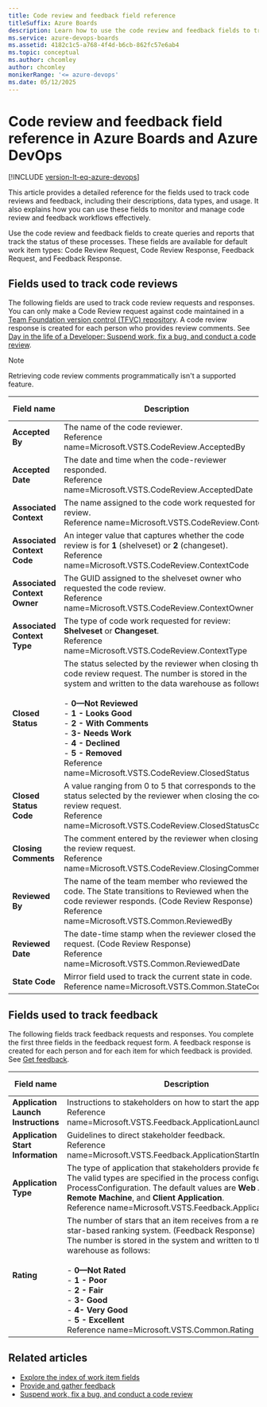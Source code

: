 ```yaml
---
title: Code review and feedback field reference
titleSuffix: Azure Boards
description: Learn how to use the code review and feedback fields to track code review and feedback requests and responses for Azure Boards and Azure DevOps.
ms.service: azure-devops-boards
ms.assetid: 4182c1c5-a768-4f4d-b6cb-862fc57e6ab4
ms.topic: conceptual
ms.author: chcomley
author: chcomley
monikerRange: '<= azure-devops'
ms.date: 05/12/2025
---
```


# Code review and feedback field reference in Azure Boards and Azure DevOps

[!INCLUDE [version-lt-eq-azure-devops](../../../includes/version-lt-eq-azure-devops.md)]

This article provides a detailed reference for the fields used to track code reviews and feedback, including their descriptions, data types, and usage. It also explains how you can use these fields to monitor and manage code review and feedback workflows effectively.

Use the code review and feedback fields to create queries and reports that track the status of these processes. These fields are available for default work item types: Code Review Request, Code Review Response, Feedback Request, and Feedback Response. 

<a name="codereviews"></a> 
<a id="fields"></a>

## Fields used to track code reviews  

The following fields are used to track code review requests and responses. You can only make a Code Review request against code maintained in a [Team Foundation version control (TFVC) repository](../../../repos/tfvc/index.yml). A code review response is created for each person who provides review comments. See [Day in the life of a Developer: Suspend work, fix a bug, and conduct a code review](../../../repos/tfvc/day-life-alm-developer-suspend-work-fix-bug-conduct-code-review.md).  
  
> [!NOTE]   
> Retrieving code review comments programmatically isn't a supported feature. 

|**Field name**|**Description**|**Data type**|  
|--------------|---------------|-------------|  
|**Accepted By**|The name of the code reviewer.<br/>Reference name=Microsoft.VSTS.CodeReview.AcceptedBy|String|  
|**Accepted Date**|The date and time when the code-reviewer responded.<br/>Reference name=Microsoft.VSTS.CodeReview.AcceptedDate|DateTime|  
|**Associated Context**|The name assigned to the code work requested for review.<br/>Reference name=Microsoft.VSTS.CodeReview.Context|String|  
|**Associated Context Code**|An integer value that captures whether the code review is for **1** (shelveset) or **2** (changeset).<br/>Reference name=Microsoft.VSTS.CodeReview.ContextCode|Integer|  
|**Associated Context Owner**|The GUID assigned to the shelveset owner who requested the code review.<br/>Reference name=Microsoft.VSTS.CodeReview.ContextOwner|String|  
|**Associated Context Type**|The type of code work requested for review: **Shelveset** or **Changeset**.<br/>Reference name=Microsoft.VSTS.CodeReview.ContextType|String|  
|**Closed Status**|The status selected by the reviewer when closing the code review request. The number is stored in the system and written to the data warehouse as follows:<br/><br/>-   **0—Not Reviewed**<br />-   **1 - Looks Good**<br />-   **2 - With Comments**<br/>-   **3- Needs Work**<br />-   **4 - Declined**<br/>-   **5 - Removed**<br/>Reference name=Microsoft.VSTS.CodeReview.ClosedStatus|String|  
|**Closed Status Code**|A value ranging from 0 to 5 that corresponds to the status selected by the reviewer when closing the code review request.<br/>Reference name=Microsoft.VSTS.CodeReview.ClosedStatusCode|Integer|  
|**Closing Comments**|The comment entered by the reviewer when closing the review request.<br/>Reference name=Microsoft.VSTS.CodeReview.ClosingComment|String|  
|**Reviewed By**|The name of the team member who reviewed the code. The State transitions to Reviewed when the code reviewer responds. (Code Review Response)<br/>Reference name=Microsoft.VSTS.Common.ReviewedBy|String|  
|**Reviewed Date**|The date-time stamp when the reviewer closed the request. (Code Review Response)<br/>Reference name=Microsoft.VSTS.Common.ReviewedDate|Date-Time|  
|**State Code**|Mirror field used to track the current state in code.<br/>Reference name=Microsoft.VSTS.Common.StateCode|Integer|  

<a name="feedback"></a> 

## Fields used to track feedback 
 
The following fields track feedback requests and responses. You complete the first three fields in the feedback request form. A feedback response is created for each person and for each item for which feedback is provided. See [Get feedback](/previous-versions/azure/devops/project/feedback/get-feedback).  
  
|**Field name**|**Description**|**Data type**|  
|--------------------|---------------------|-------------------|  
|**Application Launch Instructions**|Instructions to stakeholders on how to start the application.<br/>Reference name=Microsoft.VSTS.Feedback.ApplicationLaunchInstructions|HTML|  
|**Application Start Information**|Guidelines to direct stakeholder feedback.<br/>Reference name=Microsoft.VSTS.Feedback.ApplicationStartInformation|PlainText|  
|**Application Type**|The type of application that stakeholders provide feedback on. The valid types are specified in the process configuration file, ProcessConfiguration. The default values are **Web Application**, **Remote Machine**, and **Client Application**.<br/>Reference name=Microsoft.VSTS.Feedback.ApplicationType|String|  
|**Rating**|The number of stars that an item receives from a reviewer in a star-based ranking system. (Feedback Response)<br /> The number is stored in the system and written to the data warehouse as follows:<br /><br /> -   **0—Not Rated**<br />-   **1 - Poor**<br />-   **2 - Fair**<br />-   **3- Good**<br />-   **4- Very Good**<br />-   **5 - Excellent**<br/>Reference name=Microsoft.VSTS.Common.Rating|String|  
  
## Related articles

- [Explore the index of work item fields](work-item-field.md)  
- [Provide and gather feedback](/previous-versions/azure/devops/project/feedback/get-feedback)  
- [Suspend work, fix a bug, and conduct a code review](../../../repos/tfvc/day-life-alm-developer-suspend-work-fix-bug-conduct-code-review.md)  
